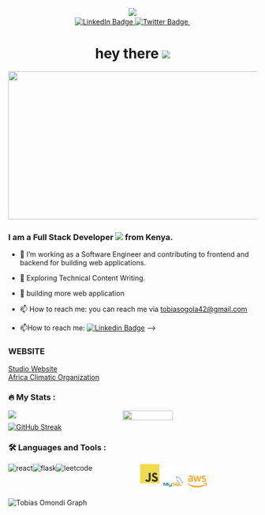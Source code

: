 <div id ="header" align = "center">
   <img src="https://media.giphy.com/media/M9gbBd9nbDrOTu1Mqx/giphy.gif" width="20%"/>
</div>
<div id="badges" align = "center">
<a href="https://www.linkedin.com/in/tobias-omondi-8b1945273/">
<img src="https://img.shields.io/badge/LinkedIn-blue?style=for-the-badge&logo=linkedin&logoColor=white" alt="LinkedIn Badge"/>
</a>
<a href="https://twitter.com/TobiasOG_">
<img src="https://img.shields.io/badge/Twitter-blue?style=for-the-badge&logo=twitter&logoColor=white" alt="Twitter Badge"/>
</a>
  <img src="https://komarev.com/ghpvc/?username=tobias-omondi&style=flat-square&color=blue" alt=""/>
</div>
<h1 align= "center">
  hey there
  <img src="https://media.giphy.com/media/hvRJCLFzcasrR4ia7z/giphy.gif" width="30px"/>
</h1>

<div align="center">
<img src = "https://media.giphy.com/media/f3iwJFOVOwuy7K6FFw/giphy.gif" width="600" height="300"/>
</div>




### I am a Full Stack Developer <img src="https://media.giphy.com/media/WUlplcMpOCEmTGBtBW/giphy.gif" width="30"> from Kenya.
- :telescope: I’m working as a Software Engineer and contributing to frontend and backend for building web applications.

- :seedling: Exploring Technical Content Writing.
- 👯 building more web application 
- 📫 How to reach me: you can reach me via tobiasogola42@gmail.com
- :mailbox:How to reach me: [![Linkedin Badge](https://img.shields.io/badge/-Tobias-blue?style=flat&logo=Linkedin&logoColor=white)](https://www.linkedin.com/in/tobias-omondi-8b1945273/)
-->

###  WEBSITE
<div>
   <a href = "https://studio-app-nine.vercel.app/">Studio Website </a>
</div>
<div>
     <a href = "https://navbar-rho-six.vercel.app/"> Africa Climatic Organization </a>
</div>

### :fire: My Stats :
<div>
<img align="left" width = "46%" src  ="https://github-readme-stats.vercel.app/api?username=tobias-omondi&show_icons=true&theme=radical" />
</div>
<div>
<img align="center" width = "45%" height = "20%"src = "https://github-readme-stats.vercel.app/api/top-langs/?username=tobias-omondi&theme=dark"/>
 </div>
 <div>
<a href="https://git.io/streak-stats"><img align= "center" width = "46%"src="https://github-readme-streak-stats.herokuapp.com?user=tobias-omondi&theme=dark" alt="GitHub Streak" /></a>
 </div>


  ### :hammer_and_wrench: Languages and Tools :
<div>
<img align="left" alt = react src ="https://img.shields.io/badge/react-%2320232a.svg?style=for-the-badge&logo=react&logoColor=%2361DAFB"/>
<img align="left" alt = flask src = 'https://img.shields.io/badge/flask-%23000.svg?style=for-the-badge&logo=flask&logoColor=white'/>
<img align="left" alt = leetcode src = "https://img.shields.io/badge/LeetCode-000000?style=for-the-badge&logo=LeetCode&logoColor=#d16c06"/>
</div>
<div align = "center">
       <img src="https://github.com/devicons/devicon/blob/master/icons/javascript/javascript-original.svg" title="JavaScript" alt="JavaScript" width="40" height="40"/>&nbsp;
       <img align = "center" src="https://github.com/devicons/devicon/blob/master/icons/mysql/mysql-original-wordmark.svg" title="MySQL"  alt="MySQL" width="40" height="40"/>&nbsp;
       <img align = "center" src="https://github.com/devicons/devicon/blob/master/icons/amazonwebservices/amazonwebservices-plain-wordmark.svg" title="AWS" alt="AWS" width="40" height="40"/>&nbsp;
  </div>

  
  ![Tobias Omondi Graph](https://github-readme-activity-graph.vercel.app/graph?username=tobias-omondi&custom_title=Tobias%20Omondi's%20GitHub%20Activity%20Graph&bg_color=0D1117&color=7F3FBF&line=7F3FBF&point=7F3FBF&area_color=FFFFFF&title_color=FFFFFF&area=true)
</div>

